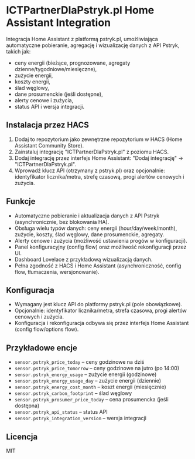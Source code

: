 # ICTPartnerDlaPstryk.pl Home Assistant Integration


Integracja Home Assistant z platformą pstryk.pl, umożliwiająca automatyczne pobieranie, agregację i wizualizację danych z API Pstryk, takich jak:
- ceny energii (bieżące, prognozowane, agregaty dzienne/tygodniowe/miesięczne),
- zużycie energii,
- koszty energii,
- ślad węglowy,
- dane prosumenckie (jeśli dostępne),
- alerty cenowe i zużycia,
- status API i wersja integracji.


## Instalacja przez HACS

1. Dodaj to repozytorium jako zewnętrzne repozytorium w HACS (Home Assistant Community Store).
2. Zainstaluj integrację "ICTPartnerDlaPstryk.pl" z poziomu HACS.
3. Dodaj integrację przez interfejs Home Assistant: "Dodaj integrację" → "ICTPartnerDlaPstryk.pl".
4. Wprowadź klucz API (otrzymany z pstryk.pl) oraz opcjonalnie: identyfikator licznika/metra, strefę czasową, progi alertów cenowych i zużycia.


## Funkcje
- Automatyczne pobieranie i aktualizacja danych z API Pstryk (asynchronicznie, bez blokowania HA).
- Obsługa wielu typów danych: ceny energii (hour/day/week/month), zużycie, koszty, ślad węglowy, dane prosumenckie, agregaty.
- Alerty cenowe i zużycia (możliwość ustawienia progów w konfiguracji).
- Panel konfiguracyjny (config flow) oraz możliwość rekonfiguracji przez UI.
- Dashboard Lovelace z przykładową wizualizacją danych.
- Pełna zgodność z HACS i Home Assistant (asynchroniczność, config flow, tłumaczenia, wersjonowanie).


## Konfiguracja
- Wymagany jest klucz API do platformy pstryk.pl (pole obowiązkowe).
- Opcjonalnie: identyfikator licznika/metra, strefa czasowa, progi alertów cenowych i zużycia.
- Konfiguracja i rekonfiguracja odbywa się przez interfejs Home Assistant (config flow/options flow).


## Przykładowe encje
- `sensor.pstryk_price_today` – ceny godzinowe na dziś
- `sensor.pstryk_price_tomorrow` – ceny godzinowe na jutro (po 14:00)
- `sensor.pstryk_energy_usage` – zużycie energii (godzinowe)
- `sensor.pstryk_energy_usage_day` – zużycie energii (dziennie)
- `sensor.pstryk_energy_cost_month` – koszt energii (miesięcznie)
- `sensor.pstryk_carbon_footprint` – ślad węglowy
- `sensor.pstryk_prosumer_price_today` – cena prosumencka (jeśli dostępna)
- `sensor.pstryk_api_status` – status API
- `sensor.pstryk_integration_version` – wersja integracji


## Licencja
MIT

